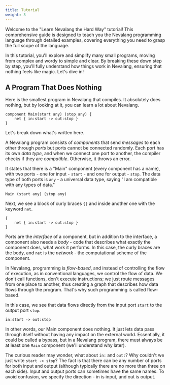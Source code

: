 ```yaml
---
title: Tutorial
weight: 3
---
```


Welcome to the "Learn Nevalang the Hard Way" tutorial! This comprehensive guide is designed to teach you the Nevalang programming language through detailed examples, covering everything you need to grasp the full scope of the language.

In this tutorial, you'll explore and simplify many small programs, moving from complex and wordy to simple and clear. By breaking these down step by step, you'll fully understand how things work in Nevalang, ensuring that nothing feels like magic. Let's dive in!

## A Program That Does Nothing

Here is the smallest program in Nevalang that compiles. It absolutely does nothing, but by looking at it, you can learn a lot about Nevalang.

```neva
component Main(start any) (stop any) {
    net { in:start -> out:stop }
}
```

Let's break down what's written here.

A Nevalang program consists of _components_ that send _messages_ to each other through _ports_ but ports cannot be connected randomly. Each port has its own _data type_, and when we connect one port to another, the compiler checks if they are _compatible_. Otherwise, it throws an error.

It states that there is a "Main" component (every component has a name), with two ports - one for input - `start` - and one for output - `stop`. The data type of both ports is `any` - a universal data type, saying "I am compatible with any types of data."

```neva
Main (start any) (stop any)
```

Next, we see a block of curly braces `{}` and inside another one with the keyword `net`.

```neva
{
    net { in:start -> out:stop }
}
```

Ports are the _interface_ of a component, but in addition to the interface, a component also needs a _body_ - code that describes what exactly the component does, what work it performs. In this case, the curly braces are the body, and `net` is the _network_ - the computational scheme of the component.

In Nevalang, programming is _flow-based_, and instead of controlling the flow of execution, as in conventional languages, we control the flow of data. We don't call functions, don't execute instructions; we just route messages from one place to another, thus creating a graph that describes how data flows through the program. That's why such programming is called flow-based.

In this case, we see that data flows directly from the input port `start` to the output port `stop`.

```
in:start -> out:stop
```

In other words, our Main component does nothing. It just lets data pass through itself without having any impact on the external world. Essentially, it could be called a bypass, but in a Nevalang program, there must always be at least one `Main` component (we'll understand why later).

The curious reader may wonder, what about `in:` and `out:`? Why couldn't we just write `start -> stop`? The fact is that there can be any number of ports for both input and output (although typically there are no more than three on each side). Input and output ports can sometimes have the same names. To avoid confusion, we specify the direction - in is input, and out is output.
